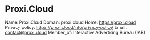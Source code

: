 
# Proxi.Cloud

Name: Proxi.Cloud
Domain: proxi.cloud
Home: https://proxi.cloud
Privacy_policy: https://proxi.cloud/info/privacy-policy/
Email: contact@proxi.cloud
Member_of: Interactive Advertising Bureau (IAB)
